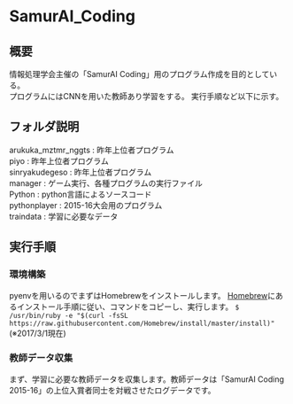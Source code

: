 # SamurAI_Coding

## 概要
情報処理学会主催の「SamurAI Coding」用のプログラム作成を目的としている。  
プログラムにはCNNを用いた教師あり学習をする。
実行手順など以下に示す。

## フォルダ説明
arukuka_mztmr_nggts : 昨年上位者プログラム  
piyo : 昨年上位者プログラム  
sinryakudegeso : 昨年上位者プログラム  
manager : ゲーム実行、各種プログラムの実行ファイル  
Python : python言語によるソースコード  
pythonplayer : 2015-16大会用のプログラム  
traindata : 学習に必要なデータ  

## 実行手順
### 環境構築
pyenvを用いるのでまずはHomebrewをインストールします。
[Homebrew](https://brew.sh/index_ja.html)にあるインストール手順に従い、コマンドをコピーし、実行します。
`$ /usr/bin/ruby -e "$(curl -fsSL https://raw.githubusercontent.com/Homebrew/install/master/install)"` (※2017/3/1現在)


### 教師データ収集
まず、学習に必要な教師データを収集します。教師データは「SamurAI Coding 2015-16」の上位入賞者同士を対戦させたログデータです。  

